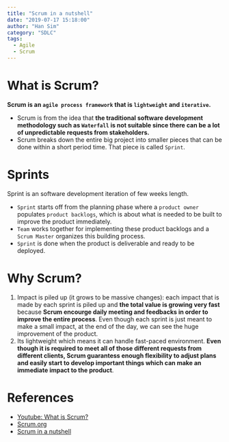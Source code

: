 ```yaml
---
title: "Scrum in a nutshell"
date: "2019-07-17 15:18:00"
author: "Han Sim"
category: "SDLC"
tags:
  - Agile
  - Scrum
---
```


# What is Scrum?

**Scrum is an `agile process framework` that is `lightweight` and `iterative`.**

- Scrum is from the idea that **the traditional software development methodology such as `Waterfall` is not suitable since there can be a lot of unpredictable requests from stakeholders.**
- Scrum breaks down the entire big project into smaller pieces that can be done within a short period time. That piece is called `Sprint`. 

# Sprints

Sprint is an software development iteration of few weeks length.

- `Sprint` starts off from the planning phase where a `product owner` populates `product backlogs`, which is about what is needed to be built to improve the product immediately. 
- `Team` works together for implementing these product backlogs and a `Scrum Master` organizes this building process. 
- `Sprint` is done when the product is deliverable and ready to be deployed.

# Why Scrum?

1. Impact is piled up (it grows to be massive changes): each impact that is made by each sprint is piled up and **the total value is growing very fast** because **Scrum encourge daily meeting and feedbacks in order to improve the entire process**. Even though each sprint is just meant to make a small impact, at the end of the day, we can see the huge improvement of the product.
2. Its lightweight which means it can handle fast-paced environment. **Even though it is required to meet all of those different requests from different clients, Scrum guarantess enough flexibility to adjust plans and easily start to develop important things which can make an immediate impact to the product**.

# References

- [Youtube: What is Scrum?](https://www.youtube.com/watch?v=RaaBrPCo_Mw)
- [Scrum.org](https://www.scrum.org/resources/what-is-scrum?gclid=CjwKCAjw67XpBRBqEiwA5RCocZOS_x3vf3faL0S5O4p8LfpH-vGdtba867ZhMISOXA93A5AbGoubuRoCVgcQAvD_BwE)
- [Scrum in a nutshell](https://agilepainrelief.com/notesfromatooluser/2006/11/scrum_in_a_nuts-2.html?gclid=CjwKCAjw67XpBRBqEiwA5RCoceW79ZW5yMC0WI1VIUpO4LoVOi_jshnWzt26RAdhNXsTm-R5VPRzsxoCpK8QAvD_BwE#.XS625pNKhgg)